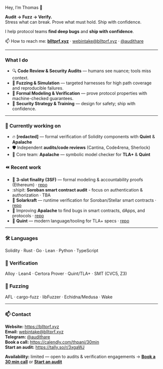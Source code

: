 Hey, I’m Thomas 👋

**Audit → Fuzz → Verify.**  
Stress what can break. Prove what must hold. Ship with confidence.

I help protocol teams **find deep bugs** and **ship with confidence**.

📫 How to reach me: **[blltprf.xyz](https://blltprf.xyz)** · webintake@blltprf.xyz · [@audithare](https://t.me/audithare)

---

### What I do
- 🔍 **Code Review & Security Audits** — humans see nuance; tools miss context.
- 🧪 **Fuzzing & Simulation** — targeted harnesses for high path coverage and reproducible failures.
- 📐 **Formal Modeling & Verification** — prove protocol properties with machine-checked guarantees.
- 🧭 **Security Strategy & Training** — design for safety; ship with confidence.

---

### 🚂 Currently working on
- 🔥 **[redacted]** — formal verification of Solidity components with **Quint** & **Apalache**
- 🛡️ Independent **audits/code reviews** (Cantina, Code4rena, Sherlock)
- 💙 Core team: **Apalache** — symbolic model checker for **TLA+** & **Quint**

### ⏪ Recent work
- 🍩 **3-slot finality (3SF)** — formal modeling & accountability proofs (Ethereum) · [repo](https://github.com/freespek/ssf-mc)
- :shipit: **Soroban smart contract audit** - focus on authentication & authorization  · TBA 
- 🌟 **Solarkraft** — runtime verification for Soroban/Stellar smart contracts · [repo](https://github.com/freespek/solarkraft)
- 🎠 Improving **Apalache** to find bugs in smart contracts, dApps, and protocols · [repo](https://github.com/apalache-mc/apalache)
- 🍭 **Quint** — modern language/tooling for TLA+ specs · [repo](https://github.com/informalsystems/quint)

---

### 🛠️ Languages
Solidity · Rust · Go · Lean · Python · TypeScript

### 📐 Verification
Alloy · Lean4 · Certora Prover · Quint/TLA+ · SMT (CVC5, Z3)

### 🧪 Fuzzing
AFL · cargo-fuzz · libFuzzer · Echidna/Medusa · Wake

---

### 📫 Contact
**Website:** https://blltprf.xyz  
**Email:** webintake@blltprf.xyz  
**Telegram:** [@audithare](https://t.me/audithare)  
**Book a call:** https://calendly.com/thpani/30min  
**Start an audit:** https://tally.so/r/3xgaWJ

**Availability:** limited — open to audits & verification engagements → **[Book a 30 min call](https://calendly.com/thpani/30min)** or **[Start an audit](https://tally.so/r/3xgaWJ)**
